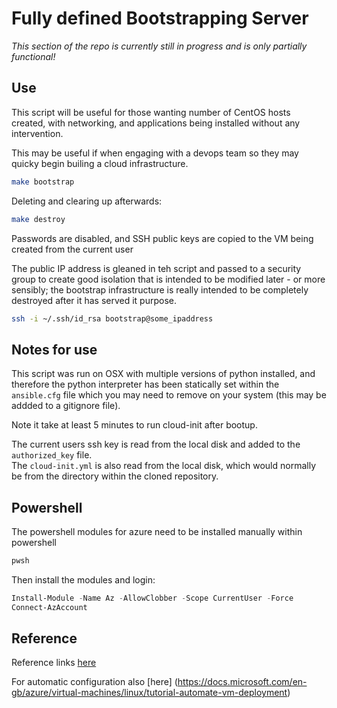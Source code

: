 # Fully defined Bootstrapping Server

*This section of the repo is currently still in progress and is only partially functional!*

## Use

This script will be useful for those wanting number of CentOS hosts created, with networking, and
applications being installed without any intervention.

This may be useful if when engaging with a devops team so they may quicky begin builing a
cloud infrastructure.

```bash
make bootstrap
```

Deleting and clearing up afterwards:

```bash
make destroy
```

Passwords are disabled, and SSH public keys are copied to the VM being created from the
current user

The public IP address is gleaned in teh script and passed to a security group to create
good isolation that is intended to be modified later - or more sensibly; the bootstrap
infrastructure is really intended to be completely destroyed after it has served it purpose.

```bash
ssh -i ~/.ssh/id_rsa bootstrap@some_ipaddress
```

## Notes for use

This script was run on OSX with multiple versions of python installed, and therefore the python
interpreter has been statically set within the ```ansible.cfg``` file which you may need to
remove on your system (this may be addded to a gitignore file).

Note it take at least 5 minutes to run cloud-init after bootup.

The current users ssh key is read from the local disk and added to the ```authorized_key``` file.  
The ```cloud-init.yml``` is also read from the local disk, which would normally be from the directory
within the cloned repository.

## Powershell

The powershell modules for azure need to be installed manually within powershell

```bash
pwsh
```

Then install the modules and login:

```powershell
Install-Module -Name Az -AllowClobber -Scope CurrentUser -Force
Connect-AzAccount
```

## Reference

Reference links [here](https://docs.microsoft.com/en-gb/azure/virtual-machines/linux/using-cloud-init)

For automatic configuration also [here]
(https://docs.microsoft.com/en-gb/azure/virtual-machines/linux/tutorial-automate-vm-deployment)
